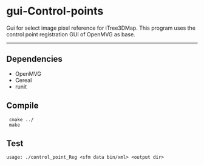 # gui-Control-points
Gui for select image pixel reference for iTree3DMap. This program uses the control point registration GUI of OpenMVG as base.

----------------

## Dependencies
* OpenMVG
* Cereal
* runit


## Compile
     cmake ../
     make


## Test
    usage: ./control_point_Reg <sfm data bin/xml> <output dir>
